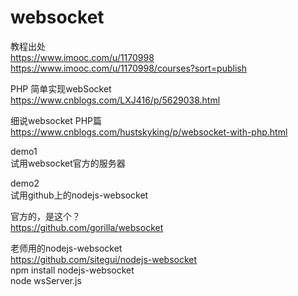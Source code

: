 # websocket

教程出处 <br>
https://www.imooc.com/u/1170998 <br>
https://www.imooc.com/u/1170998/courses?sort=publish <br>



PHP 简单实现webSocket <br>
https://www.cnblogs.com/LXJ416/p/5629038.html <br>

细说websocket PHP篇 <br>
https://www.cnblogs.com/hustskyking/p/websocket-with-php.html <br>

demo1 <br>
试用websocket官方的服务器 <br>

demo2 <br>
试用github上的nodejs-websocket <br>

官方的，是这个？ <br>
https://github.com/gorilla/websocket <br>

老师用的nodejs-websocket <br>
https://github.com/sitegui/nodejs-websocket <br>
npm install nodejs-websocket <br>
node wsServer.js <br>


